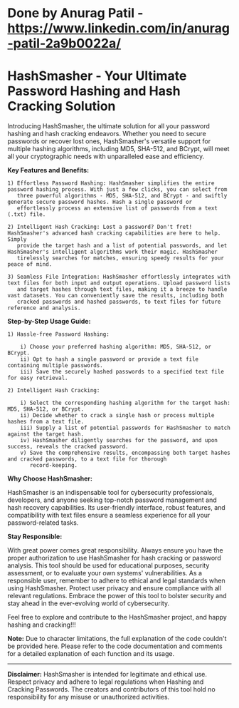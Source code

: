 # Done by Anurag Patil - https://www.linkedin.com/in/anurag-patil-2a9b0022a/
# HashSmasher - Your Ultimate Password Hashing and Hash Cracking Solution

Introducing HashSmasher, the ultimate solution for all your password hashing and hash cracking endeavors. Whether you need to secure passwords or recover lost ones, HashSmasher's versatile support for multiple hashing algorithms, including MD5, SHA-512, and BCrypt, will meet all your cryptographic needs with unparalleled ease and efficiency.

**Key Features and Benefits:**

    1) Effortless Password Hashing: HashSmasher simplifies the entire password hashing process. With just a few clicks, you can select from
       three powerful algorithms - MD5, SHA-512, and BCrypt - and swiftly generate secure password hashes. Hash a single password or
       effortlessly process an extensive list of passwords from a text (.txt) file.

    2) Intelligent Hash Cracking: Lost a password? Don't fret! HashSmasher's advanced hash cracking capabilities are here to help. Simply
       provide the target hash and a list of potential passwords, and let HashSmasher's intelligent algorithms work their magic. HashSmasher
       tirelessly searches for matches, ensuring speedy results for your peace of mind.

    3) Seamless File Integration: HashSmasher effortlessly integrates with text files for both input and output operations. Upload password lists
       and target hashes through text files, making it a breeze to handle vast datasets. You can conveniently save the results, including both
       cracked passwords and hashed passwords, to text files for future reference and analysis.

**Step-by-Step Usage Guide:**

    1) Hassle-free Password Hashing:

        i) Choose your preferred hashing algorithm: MD5, SHA-512, or BCrypt.
        ii) Opt to hash a single password or provide a text file containing multiple passwords.
        iii) Save the securely hashed passwords to a specified text file for easy retrieval.

    2) Intelligent Hash Cracking:

        i) Select the corresponding hashing algorithm for the target hash: MD5, SHA-512, or BCrypt.
        ii) Decide whether to crack a single hash or process multiple hashes from a text file.
        iii) Supply a list of potential passwords for HashSmasher to match against the target hash.
        iv) HashSmasher diligently searches for the password, and upon success, reveals the cracked password.
        v) Save the comprehensive results, encompassing both target hashes and cracked passwords, to a text file for thorough
           record-keeping.

**Why Choose HashSmasher:**

HashSmasher is an indispensable tool for cybersecurity professionals, developers, and anyone seeking top-notch password management
and hash recovery capabilities. Its user-friendly interface, robust features, and compatibility with text files ensure a seamless experience for
all your password-related tasks.


**Stay Responsible:**

With great power comes great responsibility. Always ensure you have the proper authorization to use HashSmasher for hash cracking or
password analysis. This tool should be used for educational purposes, security assessment, or to evaluate your own systems' vulnerabilities.
As a responsible user, remember to adhere to ethical and legal standards when using HashSmasher. Protect user privacy and ensure
compliance with all relevant regulations. Embrace the power of this tool to bolster security and stay ahead in the ever-evolving world of
cybersecurity.


Feel free to explore and contribute to the HashSmasher project, and happy hashing and cracking!!!

**Note:** Due to character limitations, the full explanation of the code couldn't be provided here. Please refer to the code documentation and comments for a detailed explanation of each function and its usage.

---

**Disclaimer:** HashSmasher is intended for legitimate and ethical use. Respect privacy and adhere to legal regulations when Hashing and Cracking Passwords. The creators and contributors of this tool hold no responsibility for any misuse or unauthorized activities.
